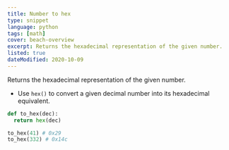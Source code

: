 ```yaml
---
title: Number to hex
type: snippet
language: python
tags: [math]
cover: beach-overview
excerpt: Returns the hexadecimal representation of the given number.
listed: true
dateModified: 2020-10-09
---
```


Returns the hexadecimal representation of the given number.

- Use `hex()` to convert a given decimal number into its hexadecimal equivalent.

```py
def to_hex(dec):
  return hex(dec)

to_hex(41) # 0x29
to_hex(332) # 0x14c
```
